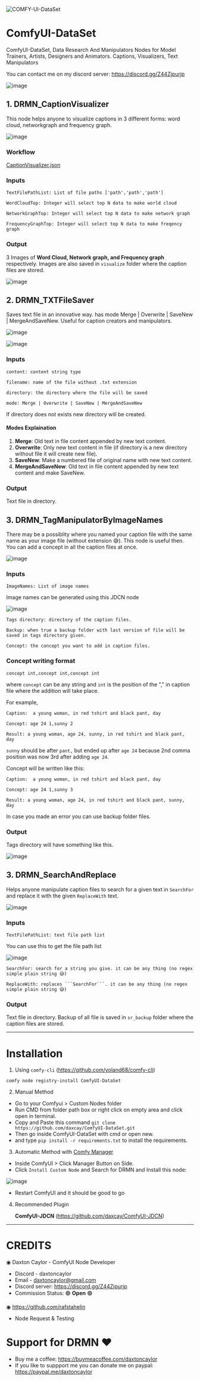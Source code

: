
![COMFY-UI-DataSet](https://github.com/daxcay/ComfyUI-DataSet/assets/164315771/7f48a3dd-e4fd-4953-989e-5c86007a1210)

# ComfyUI-DataSet

ComfyUI-DataSet, Data Research And Manipulators Nodes for Model Trainers, Artists, Designers and Animators. Captions, Visualizers, Text Manipulators

You can contact me on my discord server: https://discord.gg/Z44Zjpurjp

![image](https://github.com/daxcay/ComfyUI-DataSet/assets/164315771/b7d4a51d-6f23-43cc-bc40-c8ae469199e2)

## 1. DRMN_CaptionVisualizer

This node helps anyone to visualize captions in 3 different forms: word cloud, networkgraph and frequency graph.

![image](https://github.com/daxcay/ComfyUI-DataSet/assets/164315771/56c86908-8055-495f-a433-2e09dd3b3e5c)

### Workflow

[CaptionVisualizer.json](https://github.com/daxcay/ComfyUI-DataSet/files/15160084/CaptionVisualizer.json)

### Inputs

```
TextFilePathList: List of file paths ['path','path','path']
```
```
WordCloudTop: Integer will select top N data to make world cloud
```
```
NetworkGraphTop: Integer will select top N data to make network graph
```
```
FrequencyGraphTop: Integer will select top N data to make freqency graph
```

### Output

3 Images of **Word Cloud, Network graph, and Frequency graph** respectively.
Images are also saved in ```visualize``` folder where the caption files are stored. 

![image](https://github.com/daxcay/ComfyUI-DataSet/assets/164315771/3371d531-ad4c-4e72-ae00-43d71e4a87a6)


## 2. DRMN_TXTFileSaver

Saves text file in an innovative way. has mode Merge | Overwrite | SaveNew | MergeAndSaveNew. 
Useful for caption creators and manipulators. 

![image](https://github.com/daxcay/ComfyUI-DataSet/assets/164315771/de0fcc4a-0947-4655-906e-0bcf7421e283)

![image](https://github.com/daxcay/ComfyUI-DataSet/assets/164315771/435400d0-c9dd-46ad-8192-22398f8f3247)

### Inputs

```
content: content string type
```
```
filename: name of the file without .txt extension
```
```
directory: the directory where the file will be saved
```
```
mode: Merge | Overwrite | SaveNew | MergeAndSaveNew
```

If directory does not exists new directory will be created.

#### Modes Explaination
  1. **Merge**: Old text in file content appended by new text content.
  2. **Overwrite**: Only new text content in file (if directory is a new directory without file it will create new file).
  3. **SaveNew**: Make a numbered file of original name with new text content.
  4. **MergeAndSaveNew**: Old text in file content appended by new text content and make SaveNew.
     
### Output

Text file in directory.

## 3. DRMN_TagManipulatorByImageNames

There may be a possiblity where you named your caption file with the same name as your image file (without extension 😅). 
This node is useful then. You can add a concept in all the caption files at once.

![image](https://github.com/daxcay/ComfyUI-DataSet/assets/164315771/55cca034-7ef0-45a7-b872-8732242a884f)

### Inputs

```
ImageNames: List of image names
```

Image names can be generated using this JDCN node

![image](https://github.com/daxcay/ComfyUI-DataSet/assets/164315771/1a35dd7e-e754-45e6-8d53-9493c7da5c7d)

```
Tags directory: directory of the caption files.
```
```
Backup: when true a backup folder with last version of file will be saved in tags directory given.
```
```
Concept: the concept you want to add in caption files.
```

### Concept writing format

```
concept int,concept int,concept int
```

where ```concept``` can be any string and ```int``` is the position of the "," in caption file where the addition will take place.


For example,
```
Caption:  a young woman, in red tshirt and black pant, day 

Concept: age 24 1,sunny 2

Result: a young woman, age 24, sunny, in red tshirt and black pant, day
```

```sunny``` should be after ```pant,``` but ended up after ```age 24``` because 2nd comma position was now 3rd after adding ```age 24```.


Concept will be written like this:

```
Caption:  a young woman, in red tshirt and black pant, day 

Concept: age 24 1,sunny 3

Result: a young woman, age 24, in red tshirt and black pant, sunny, day
```

In case you made an error you can use backup folder files.

### Output

Tags directory will have something like this.

![image](https://github.com/daxcay/ComfyUI-DataSet/assets/164315771/15d27de2-6b99-4a32-92c4-3796ff4ae4d1)


## 3. DRMN_SearchAndReplace

Helps anyone manipulate caption files to search for a given text in ```SearchFor``` and replace it with the given ```ReplaceWith``` text.

![image](https://github.com/daxcay/ComfyUI-DataSet/assets/164315771/8bec970d-4de9-4c99-a491-b490cdd64072)

### Inputs

```
TextFilePathList: text file path list
```
You can use this to get the file path list

![image](https://github.com/daxcay/ComfyUI-DataSet/assets/164315771/db148bff-46c0-4fe2-b0c5-0cc91c2d71d8)

```
SearchFor: search for a string you give. it can be any thing (no regex simple plain string 😅)
```
```
ReplaceWith: replaces ```SearchFor```. it can be any thing (no regex simple plain string 😅)
```

### Output

Text file in directory.
Backup of all file is saved in ```sr_backup``` folder where the caption files are stored. 

__________________________________________________________________________________________________________________________________________

# Installation
1) Using ```comfy-cli``` (https://github.com/yoland68/comfy-cli)
  ```
  comfy node registry-install ComfyUI-DataSet
  ```

2) Manual Method
- Go to your Comfyui > Custom Nodes folder
- Run CMD from folder path box or right click on empty area and click open in terminal.
- Copy and Paste this command `git clone https://github.com/daxcay/ComfyUI-DataSet.git`
- Then go inside ComfyUI-DataSet with cmd or open new.
- and type `pip install -r requirements.txt` to install the requirements.

3) Automatic Method with [Comfy Manager](https://github.com/ltdrdata/ComfyUI-Manager)
- Inside ComfyUI > Click Manager Button on Side.
- Click `Install Custom Node` and Search for DRMN and Install this node:

![image](https://github.com/daxcay/ComfyUI-DataSet/assets/164315771/4fdcf3cc-186d-4e36-9ffb-d34a1b48de2c)

- Restart ComfyUI and it should be good to go

4) Recommended Plugin

   **ComfyUI-JDCN** (https://github.com/daxcay/ComfyUI-JDCN) 

__________________________________________________________________________________________________________________________________________

# CREDITS

◉ Daxton Caylor - ComfyUI Node Developer 
- Discord - daxtoncaylor
- Email - daxtoncaylor@gmail.com
- Discord server: https://discord.gg/Z44Zjpurjp
- Commission Status:  🟢 **Open** 🟢

◉ https://github.com/rafstahelin
- Node Request & Testing

# Support for DRMN ❤️
- Buy me a coffee: https://buymeacoffee.com/daxtoncaylor
- If you like to suppport me you can donate me on paypal: https://paypal.me/daxtoncaylor
